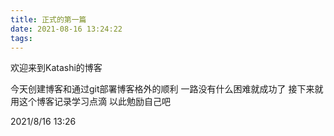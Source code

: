 ```yaml
---
title: 正式的第一篇
date: 2021-08-16 13:24:22
tags:
---
```


欢迎来到Katashi的博客

今天创建博客和通过git部署博客格外的顺利
一路没有什么困难就成功了
接下来就用这个博客记录学习点滴 以此勉励自己吧

2021/8/16 13:26
